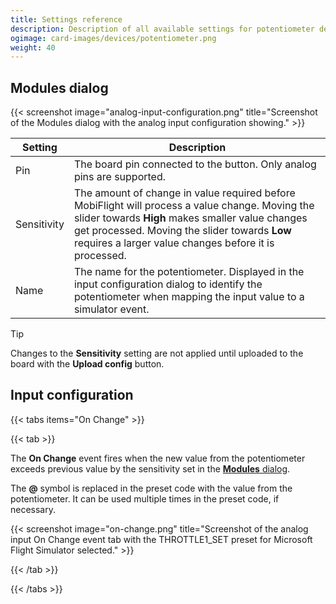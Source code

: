 ```yaml
---
title: Settings reference
description: Description of all available settings for potentiometer devices and input configurations using potentiometers.
ogimage: card-images/devices/potentiometer.png
weight: 40
---
```


## Modules dialog

{{< screenshot image="analog-input-configuration.png" title="Screenshot of the Modules dialog with the analog input configuration showing." >}}

| Setting     | Description                                                                                                                                                                                                                                                   |
| ----------- | ------------------------------------------------------------------------------------------------------------------------------------------------------------------------------------------------------------------------------------------------------------- |
| Pin         | The board pin connected to the button. Only analog pins are supported.                                                                                                                                                                                        |
| Sensitivity | The amount of change in value required before MobiFlight will process a value change. Moving the slider towards **High** makes smaller value changes get processed. Moving the slider towards **Low** requires a larger value changes before it is processed. |
| Name        | The name for the potentiometer. Displayed in the input configuration dialog to identify the potentiometer when mapping the input value to a simulator event.                                                                                                  |

> [!TIP]
> Changes to the **Sensitivity** setting are not applied until uploaded to the board with the **Upload config** button.

## Input configuration

{{< tabs items="On Change" >}}

{{< tab >}}

The **On Change** event fires when the new value from the potentiometer exceeds previous value by the sensitivity set in the [**Modules** dialog](#modules-dialog).

The **@** symbol is replaced in the preset code with the value from the potentiometer. It can be used multiple times in the preset code, if necessary.

{{< screenshot image="on-change.png" title="Screenshot of the analog input On Change event tab with the THROTTLE1_SET preset for Microsoft Flight Simulator selected." >}}

{{< /tab >}}

{{< /tabs >}}
